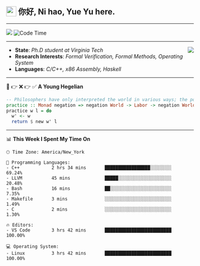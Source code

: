 <h2> <img style="vertical-align: text-bottom;" src=https://slackmojis.com/emojis/13253-yay-frog/download/ width=27> 你好, Ni hao, Yue Yu here. </h2>

---

![](https://shields.io/badge/dynamic/json?color=blue&amp;label=Visitors&amp;query=value&amp;url=https://api.countapi.xyz/hit/fishjump.fishjump) ![Code Time](https://img.shields.io/badge/Code%20Time-210%20hrs%2025%20mins-blue)

---

<img align='right' src=https://slackmojis.com/emojis/5264-coding/download> </td>

- **State**: *Ph.D student at Virginia Tech*
- **Research Interests**: *Formal Verification, Formal Methods, Operating System*
- **Languages**: *C/C++, x86 Assembly, Haskell*

---

🚫 👉 ❌ 👉 ✅ **A Young Hegelian**

``` haskell
-- Philosophers have only interpreted the world in various ways; the point is to change it.
practice :: Monad negation => negation World -> Labor -> negation World
practice w l = do
  w' <- w
  return $ new w' l
```

---


📊 **This Week I Spent My Time On** 

```text
🕑︎ Time Zone: America/New_York

💬 Programming Languages:
- C++            2 hrs 34 mins       █████████████████░░░░░░░░     69.24%
- LLVM           45 mins             █████░░░░░░░░░░░░░░░░░░░░     20.48%
- Bash           16 mins             ██░░░░░░░░░░░░░░░░░░░░░░░     7.35%
- Makefile       3 mins              ░░░░░░░░░░░░░░░░░░░░░░░░░     1.49%
- C              2 mins              ░░░░░░░░░░░░░░░░░░░░░░░░░     1.30%

🔥 Editors:
- VS Code        3 hrs 42 mins       █████████████████████████     100.00%

💻 Operating System:
- Linux          3 hrs 42 mins       █████████████████████████     100.00%
```

